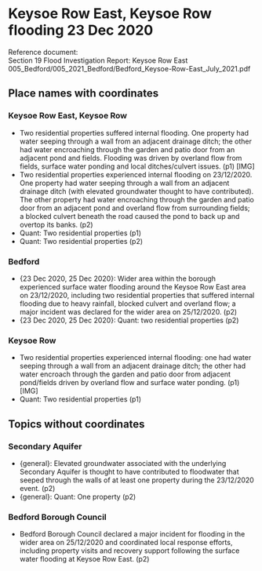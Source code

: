 

# Keysoe Row East, Keysoe Row flooding 23 Dec 2020

Reference document:<br>Section 19 Flood Investigation Report: Keysoe Row East<br>005\_Bedford/005\_2021\_Bedford/Bedford\_Keysoe-Row-East\_July\_2021.pdf

## Place names with coordinates

### Keysoe Row East, Keysoe Row
* Two residential properties suffered internal flooding. One property had water seeping through a wall from an adjacent drainage ditch; the other had water encroaching through the garden and patio door from an adjacent pond and fields. Flooding was driven by overland flow from fields, surface water ponding and local ditches/culvert issues. (p1) [IMG]
* Two residential properties experienced internal flooding on 23/12/2020. One property had water seeping through a wall from an adjacent drainage ditch (with elevated groundwater thought to have contributed). The other property had water encroaching through the garden and patio door from an adjacent pond and overland flow from surrounding fields; a blocked culvert beneath the road caused the pond to back up and overtop its banks. (p2)
* Quant: Two residential properties (p1)
* Quant: Two residential properties (p2)

### Bedford
* {23 Dec 2020, 25 Dec 2020}: Wider area within the borough experienced surface water flooding around the Keysoe Row East area on 23/12/2020, including two residential properties that suffered internal flooding due to heavy rainfall, blocked culvert and overland flow; a major incident was declared for the wider area on 25/12/2020. (p2)
* {23 Dec 2020, 25 Dec 2020}: Quant: two residential properties (p2)

### Keysoe Row
* Two residential properties experienced internal flooding: one had water seeping through a wall from an adjacent drainage ditch; the other had water encroach through the garden and patio door from adjacent pond/fields driven by overland flow and surface water ponding. (p1) [IMG]
* Quant: Two residential properties (p1)


## Topics without coordinates

### Secondary Aquifer
* {general}: Elevated groundwater associated with the underlying Secondary Aquifer is thought to have contributed to floodwater that seeped through the walls of at least one property during the 23/12/2020 event. (p2)
* {general}: Quant: One property (p2)

### Bedford Borough Council
* Bedford Borough Council declared a major incident for flooding in the wider area on 25/12/2020 and coordinated local response efforts, including property visits and recovery support following the surface water flooding at Keysoe Row East. (p2)
